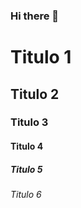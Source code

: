 ### Hi there 👋

<!-- Cabeçalhos -->

# Titulo 1
## Titulo 2
### Titulo 3
#### Titulo 4
##### Titulo 5
###### Titulo 6


<!--
**MaxwellM23/MaxwellM23** is a ✨ _special_ ✨ repository because its `README.md` (this file) appears on your GitHub profile.

Here are some ideas to get you started:

- 🔭 I’m currently working on ...
- 🌱 I’m currently learning ...
- 👯 I’m looking to collaborate on ...
- 🤔 I’m looking for help with ...
- 💬 Ask me about ...
- 📫 How to reach me: ...
- 😄 Pronouns: ...
- ⚡ Fun fact: ...
-->
